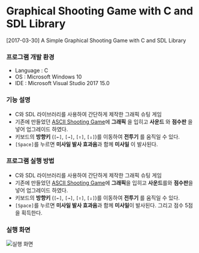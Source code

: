 # Graphical Shooting Game with C and SDL Library
[2017-03-30] A Simple Graphical Shooting Game with C and SDL Library

### 프로그램 개발 환경
- Language : C
- OS : Microsoft Windows 10
- IDE : Microsoft Visual Studio 2017 15.0

### 기능 설명
- C와 SDL 라이브러리를 사용하여 간단하게 제작한 그래픽 슈팅 게임
- 기존에 만들었던 [ASCII Shooting Game](https://github.com/starrykss/C_AsciiShootingGame)에 **그래픽** 을 입히고 **사운드** 와 **점수판** 을 넣어 업그레이드 하였다.
- 키보드의 **방향키** (`[←]`, `[→]`, `[↑]`, `[↓]`)를 이동하여 **전투기** 를 움직일 수 있다.
- `[Space]`를 누르면 **미사일 발사 효과음**과 함께 **미사일** 이 발사된다.

### 프로그램 실행 방법
- C와 SDL 라이브러리를 사용하여 간단하게 제작한 그래픽 슈팅 게임
- 기존에 만들었던 [ASCII Shooting Game](https://github.com/starrykss/C_AsciiShootingGame)에 **그래픽**을 입히고 **사운드**를와 **점수판**을 넣어 업그레이드 하였다.
- 키보드의 **방향키** (`[←]`, `[→]`, `[↑]`, `[↓]`)를 이동하여 **전투기** 를 움직일 수 있다.
- `[Space]`를 누르면 **미사일 발사 효과음**과 함께 **미사일**이 발사된다. 그리고 점수 5점을 획득한다.

### 실행 화면

![실행 화면](picture1.gif)
